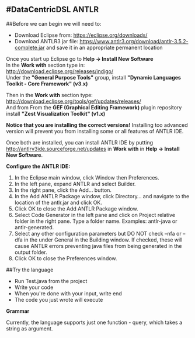 #DataCentricDSL ANTLR
-------
##Before we can begin we will need to:
* Download Eclipse from: https://eclipse.org/downloads/
* Download ANTLR3 jar file:  https://www.antlr3.org/download/antlr-3.5.2-complete.jar and save it in an appropriate permanent location

Once you start up Eclipse go to <b>Help -> Install New Software</b><br>
In the <b>Work with</b> section type in: http://download.eclipse.org/releases/indigo/<br>
Under the <b>"General Purpose Tools"</b> group, install <b>"Dynamic Languages Toolkit - Core Framework" (v3.x)</b>

Then in the <b>Work with</b> section type: http://download.eclipse.org/tools/gef/updates/releases/<br>
And from From the <b>GEF (Graphical Editing Framework)</b> plugin repository install <b>"Zest Visualization Toolkit" (v1.x)</b>

<b>Notice that you are installing the correct versions!</b> Installing too advanced version will prevent you from installing some or all features of ANTLR IDE.

Once both are installed, you can install ANTLR IDE by putting http://antlrv3ide.sourceforge.net/updates in <b>Work with</b> in <b>Help -> Install New Software</b>. 

<b>Configure the ANTLR IDE:</b>

1.  In the Eclipse main window, click Window then Preferences.
2.  In the left pane, expand ANTLR and select Builder.
3.  In the right pane, click the Add… button.
4.  In the Add ANTLR Package window, click Directory… and navigate to the location of the antlr.jar and click OK.
5.  Click OK to close the Add ANTLR Package window.
6.  Select Code Generator in the left pane and click on Project relative folder in the right pane. Type a folder name. Examples: antlr-java or antlr-generated.
7.  Select any other configuration parameters but DO NOT check –nfa or –dfa in the under General in the Building window. If checked, these will cause ANTLR errors preventing java files from being generated in the output folder.
8.  Click OK to close the Preferences window.


##Try the language
* Run Test.java from the project
* Write your code
* When you're done with your input, write end
* The code you just wrote will execute

<b>Grammar</b>

Currently, the language supports just one function - query, which takes a string as argument.
